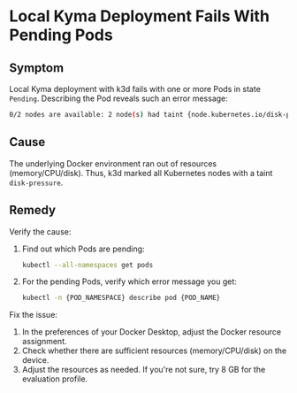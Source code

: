 # Local Kyma Deployment Fails With Pending Pods

## Symptom

Local Kyma deployment with k3d fails with one or more Pods in state `Pending`.
Describing the Pod reveals such an error message:

```bash
0/2 nodes are available: 2 node(s) had taint {node.kubernetes.io/disk-pressure: }, that the pod didn't tolerate.
```

## Cause

The underlying Docker environment ran out of resources (memory/CPU/disk). 
Thus, k3d marked all Kubernetes nodes with a taint `disk-pressure`.

## Remedy

Verify the cause:

1. Find out which Pods are pending:
   ```bash
   kubectl --all-namespaces get pods
   ```
2. For the pending Pods, verify which error message you get:
   ```bash
   kubectl -n {POD_NAMESPACE} describe pod {POD_NAME}
   ```

Fix the issue:

1. In the preferences of your Docker Desktop, adjust the Docker resource assignment.
2. Check whether there are sufficient resources (memory/CPU/disk) on the device.
3. Adjust the resources as needed. If you're not sure, try 8 GB for the evaluation profile.
